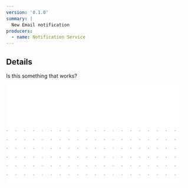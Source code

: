 ```yaml
---
version: '0.1.0'
summary: |
  New Email notification
producers:
  - name: Notification Service
---
```


## Details

Is this something that works?

![Images](./img.png)
